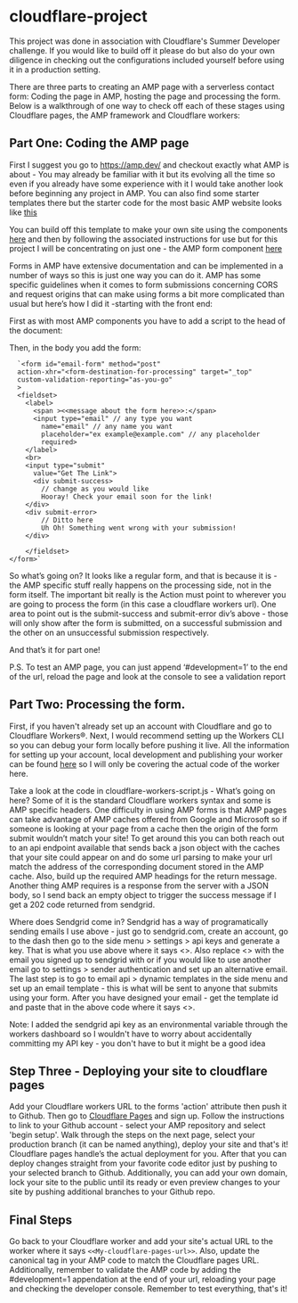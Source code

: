 # cloudflare-project
 
 
This project was done in association with Cloudflare's Summer Developer challenge. If you would like to build off it please do but also do your own diligence in checking out the configurations included yourself before using it in a production setting. 
 
 
There are three parts to creating an AMP page with a serverless contact form: Coding the page in AMP, hosting the page and processing the form. Below is a walkthrough of one way to check off each of these stages using Cloudflare pages, the AMP framework and Cloudflare workers:
 
## Part One: Coding the AMP page
 
First I suggest you go to https://amp.dev/ and checkout exactly what AMP is about - You may already be familiar with it but its evolving all the time so even if you already have some experience with it I would take another look before beginning any project in AMP. You can also find some starter templates there but the starter code for the most basic AMP website looks like [this](https://amp.dev/documentation/guides-and-tutorials/start/create/basic_markup/?format=websites) 
 
 


You can build off this template to make your own site using the components [here](https://amp.dev/documentation/components/) and then by following the associated instructions for use but for this project I will be concentrating on just one - the AMP form component [here](https://amp.dev/documentation/components/amp-form/?format=websites)
 
Forms in AMP have extensive documentation and can be implemented in a number of ways so this is just one way you can do it. AMP has some specific guidelines when it comes to form submissions concerning CORS and request origins that can make using forms a bit more complicated than usual but here’s how I did it -starting with the front end:
 
First as with most AMP components you have to add a script to the head of the document:
 
<script async custom-element="amp-form" src="https://cdn.ampproject.org/v0/amp-form-0.1.js"></script>
 
Then, in the body you add the form:
 
      `<form id="email-form" method="post"
      action-xhr="<form-destination-for-processing" target="_top"
      custom-validation-reporting="as-you-go"
      >
      <fieldset>
        <label>
          <span ><<message about the form here>>:</span>
          <input type="email" // any type you want
            name="email" // any name you want
            placeholder="ex example@example.com" // any placeholder
            required>
        </label>
        <br>
        <input type="submit"
          value="Get The Link">
          <div submit-success>
            // change as you would like
            Hooray! Check your email soon for the link!
        </div>
        <div submit-error>
            // Ditto here
            Uh Oh! Something went wrong with your submission!
        </div>
 
        </fieldset>
    </form>`
 
So what’s going on? It looks like a regular form, and that is because it is - the AMP specific stuff really happens on the processing side, not in the form itself. The important bit really is the Action must point to wherever you are going to process the form (in this case a cloudflare workers url). One area to point out is the submit-success and submit-error div’s above - those will only show after the form is submitted, on a successful submission and the other on an unsuccessful submission respectively. 
 
And that’s it for part one!
 
P.S. To test an AMP page, you can just append ‘#development=1’ to the end of the url, reload the page and look at the console to see a validation report
 
## Part Two: Processing the form.
 
First, if you haven't already set up an account with Cloudflare and go to Cloudflare Workers®. Next, I would recommend setting up the Workers CLI so you can debug your form locally before pushing it live. All the information for setting up your account, local development and publishing your worker can be found [here](https://developers.cloudflare.com/workers/) so I will only be covering the actual code of the worker here.
 
Take a look at the code in cloudflare-workers-script.js - What’s going on here? Some of it is the standard Cloudflare workers syntax and some is AMP specific headers. One difficulty in using AMP forms is that AMP pages can take advantage of AMP caches offered from Google and Microsoft so if someone is looking at your page from a cache then the origin of the form submit wouldn’t match your site! To get around this you can both reach out to an api endpoint available that sends back a json object with the caches that your site could appear on and do some url parsing to make your url match the address of the corresponding document stored in the AMP cache. Also, build up the required AMP headings for the return message. Another thing AMP requires is a response from the server with a JSON body, so I send back an empty object to trigger the success message if I get a 202 code returned from sendgrid. 
 
Where does Sendgrid come in?
Sendgrid has a way of programatically sending emails I use above - just go to sendgrid.com, create an account, go to the dash then go to the side menu > settings > api keys and generate a key. That is what you use above where it says <<your-sendgrid-api-key>>. Also replace <<your-email-from-your-sendgrid-account>> with the email you signed up to sendgrid with or if you would like to use another email go to settings > sender authentication and set up an alternative email. The last step is to go to email api > dynamic templates in the side menu and set up an email template - this is what will be sent to anyone that submits using your form. After you have designed your email - get the template id and paste that in the above code where it says <<your-template-id>>. 
 
Note: I added the sendgrid api key as an environmental variable through the workers dashboard so I wouldn't have to worry about accidentally committing my API key - you don't have to but it might be a good idea
 
 
## Step Three - Deploying your site to cloudflare pages
 
Add your Cloudflare workers URL to the forms 'action' attribute then push it to Github. Then go to [Cloudflare Pages](https://pages.cloudflare.com/) and sign up. Follow the instructions to link to your Github account - select your AMP repository and select 'begin setup'. Walk through the steps on the next page, select your production branch (it can be named anything), deploy your site and that's it! Cloudflare pages handle’s the actual deployment for you. After that you can deploy changes straight from your favorite code editor just by pushing to your selected branch to Github. Additionally, you can add your own domain, lock your site to the public until its ready or even preview changes to your site by pushing additional branches to your Github repo.
 
## Final Steps
 
Go back to your Cloudflare worker and add your site's actual URL to the worker where it says `<<My-cloudflare-pages-url>>`. Also, update the canonical tag in your AMP code to match the Cloudflare pages URL. Additionally, remember to validate the AMP code by adding the #development=1 appendation at the end of your url, reloading your page and checking the developer console. Remember to test everything, that's it!

